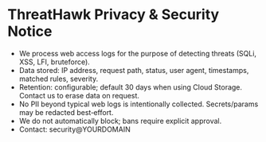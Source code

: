 # ThreatHawk Privacy & Security Notice
- We process web access logs for the purpose of detecting threats (SQLi, XSS, LFI, bruteforce).
- Data stored: IP address, request path, status, user agent, timestamps, matched rules, severity.
- Retention: configurable; default 30 days when using Cloud Storage. Contact us to erase data on request.
- No PII beyond typical web logs is intentionally collected. Secrets/params may be redacted best‑effort.
- We do not automatically block; bans require explicit approval.
- Contact: security@YOURDOMAIN
